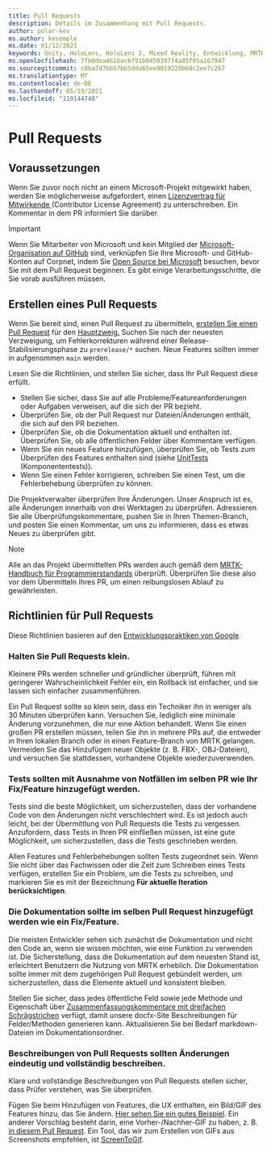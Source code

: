 ```yaml
---
title: Pull Requests
description: Details im Zusammenhang mit Pull Requests.
author: polar-kev
ms.author: kesemple
ms.date: 01/12/2021
keywords: Unity, HoloLens, HoloLens 2, Mixed Reality, Entwicklung, MRTK, PR,
ms.openlocfilehash: 7fb0dea4616acbf91b0459397f4a05f05a167947
ms.sourcegitcommit: c0ba7d7bb57bb5dda65ee9019229b68c2ee7c267
ms.translationtype: MT
ms.contentlocale: de-DE
ms.lasthandoff: 05/19/2021
ms.locfileid: "110144748"
---
```

# <a name="pull-requests"></a>Pull Requests

## <a name="prerequisites"></a>Voraussetzungen

Wenn Sie zuvor noch nicht an einem Microsoft-Projekt mitgewirkt haben, werden Sie möglicherweise aufgefordert, einen [Lizenzvertrag für Mitwirkende ](https://cla.microsoft.com/) (Contributor License Agreement) zu unterschreiben.
Ein Kommentar in dem PR informiert Sie darüber.

> [!IMPORTANT]
> Wenn Sie Mitarbeiter von Microsoft und kein Mitglied der [Microsoft-Organisation auf GitHub](https://github.com/Microsoft) sind, verknüpfen Sie Ihre Microsoft- und GitHub-Konten auf Corpnet, indem Sie [Open Source bei Microsoft](https://opensource.microsoft.com/) besuchen, bevor Sie mit dem Pull Request beginnen. Es gibt einige Verarbeitungsschritte, die Sie vorab ausführen müssen.

## <a name="creating-a-pull-request"></a>Erstellen eines Pull Requests

Wenn Sie bereit sind, einen Pull Request zu übermitteln, [erstellen Sie einen Pull Request](https://github.com/microsoft/MixedRealityToolkit-Unity/compare/main...main?expand=1) für den [Hauptzweig.](https://github.com/microsoft/mixedrealitytoolkit-unity/tree/main) Suchen Sie nach der neuesten Verzweigung, um Fehlerkorrekturen während einer Release-Stabilisierungsphase zu `prerelease/*` suchen. Neue Features sollten immer in aufgenommen `main` werden.

Lesen Sie die Richtlinien, und stellen Sie sicher, dass Ihr Pull Request diese erfüllt.

* Stellen Sie sicher, dass Sie auf alle Probleme/Featureanforderungen oder Aufgaben verweisen, auf die sich der PR bezieht.
* Überprüfen Sie, ob der Pull Request nur Dateien/Änderungen enthält, die sich auf den PR beziehen.
* Überprüfen Sie, ob die Dokumentation aktuell und enthalten ist. Überprüfen Sie, ob alle öffentlichen Felder über Kommentare verfügen.
* Wenn Sie ein neues Feature hinzufügen, überprüfen Sie, ob Tests zum Überprüfen des Features enthalten sind (siehe [UnitTests](../contributing/unit-tests.md) (Komponententests)).
* Wenn Sie einen Fehler korrigieren, schreiben Sie einen Test, um die Fehlerbehebung überprüfen zu können.

Die Projektverwalter überprüfen Ihre Änderungen. Unser Anspruch ist es, alle Änderungen innerhalb von drei Werktagen zu überprüfen. Adressieren Sie alle Überprüfungskommentare, pushen Sie in Ihren Themen-Branch, und posten Sie einen Kommentar, um uns zu informieren, dass es etwas Neues zu überprüfen gibt.

> [!NOTE]
> Alle an das Projekt übermittelten PRs werden auch gemäß dem [MRTK-Handbuch für Programmierstandards](../contributing/coding-guidelines.md) überprüft. Überprüfen Sie diese also vor dem Übermitteln Ihres PR, um einen reibungslosen Ablauf zu gewährleisten.

## <a name="pull-request-guidelines"></a>Richtlinien für Pull Requests

Diese Richtlinien basieren auf den [Entwicklungspraktiken von Google](https://google.github.io/eng-practices/review/developer/small-cls.html).

### <a name="keep-pull-requests-small"></a>Halten Sie Pull Requests klein.

Kleinere PRs werden schneller und gründlicher überprüft, führen mit geringerer Wahrscheinlichkeit Fehler ein, ein Rollback ist einfacher, und sie lassen sich einfacher zusammenführen.

Ein Pull Request sollte so klein sein, dass ein Techniker ihn in weniger als 30 Minuten überprüfen kann. Versuchen Sie, lediglich eine minimale Änderung vorzunehmen, die nur eine Aktion behandelt. Wenn Sie einen großen PR erstellen müssen, teilen Sie ihn in mehrere PRs auf, die entweder in Ihren lokalen Branch oder in einen Feature-Branch von MRTK gelangen. Vermeiden Sie das Hinzufügen neuer Objekte (z. B. FBX-, OBJ-Dateien), und versuchen Sie stattdessen, vorhandene Objekte wiederzuverwenden.

### <a name="tests-should-be-added-in-the-same-pr-as-your-fix--feature-except-for-emergencies"></a>Tests sollten mit Ausnahme von Notfällen im selben PR wie Ihr Fix/Feature hinzugefügt werden.

Tests sind die beste Möglichkeit, um sicherzustellen, dass der vorhandene Code von den Änderungen nicht verschlechtert wird. Es ist jedoch auch leicht, bei der Übermittlung von Pull Requests die Tests zu vergessen. Anzufordern, dass Tests in Ihren PR einfließen müssen, ist eine gute Möglichkeit, um sicherzustellen, dass die Tests geschrieben werden.

Allen Features und Fehlerbehebungen sollten Tests zugeordnet sein. Wenn Sie nicht über das Fachwissen oder die Zeit zum Schreiben eines Tests verfügen, erstellen Sie ein Problem, um die Tests zu schreiben, und markieren Sie es mit der Bezeichnung **Für aktuelle Iteration berücksichtigen**.

### <a name="documentation-should-be-added-in-the-same-pull-request-as-a-fix--feature"></a>Die Dokumentation sollte im selben Pull Request hinzugefügt werden wie ein Fix/Feature.

Die meisten Entwickler sehen sich zunächst die Dokumentation und nicht den Code an, wenn sie wissen möchten, wie eine Funktion zu verwenden ist. Die Sicherstellung, dass die Dokumentation auf dem neuesten Stand ist, erleichtert Benutzern die Nutzung von MRTK erheblich.  Die Dokumentation sollte immer mit dem zugehörigen Pull Request gebündelt werden, um sicherzustellen, dass die Elemente aktuell und konsistent bleiben.

Stellen Sie sicher, dass jedes öffentliche Feld sowie jede Methode und Eigenschaft über [Zusammenfassungskommentare mit dreifachen Schrägstrichen](https://dotnet.github.io/docfx/spec/triple_slash_comments_spec.html) verfügt, damit unsere docfx-Site Beschreibungen für Felder/Methoden generieren kann. Aktualisieren Sie bei Bedarf markdown-Dateien im Dokumentationsordner.

### <a name="pull-request-descriptions-should-clearly-and-completely-describe-changes"></a>Beschreibungen von Pull Requests sollten Änderungen eindeutig und vollständig beschreiben.

Klare und vollständige Beschreibungen von Pull Requests stellen sicher, dass Prüfer verstehen, was Sie überprüfen.

Fügen Sie beim Hinzufügen von Features, die UX enthalten, ein Bild/GIF des Features hinzu, das Sie ändern. [Hier sehen Sie ein gutes Beispiel](https://github.com/microsoft/MixedRealityToolkit-Unity/pull/4532). Ein anderer Vorschlag besteht darin, eine Vorher-/Nachher-GIF zu haben, z. B. [in diesem Pull Request](https://github.com/microsoft/MixedRealityToolkit-Unity/pull/5896). Ein Tool, das wir zum Erstellen von GIFs aus Screenshots empfehlen, ist [ScreenToGif](https://www.screentogif.com/).
